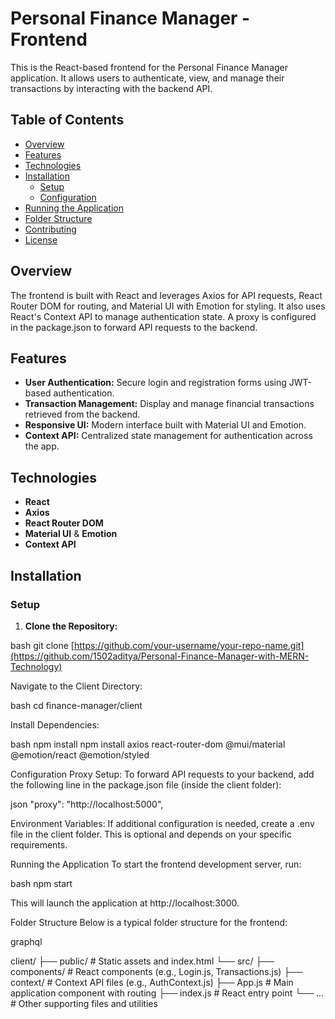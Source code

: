 # Personal Finance Manager - Frontend

This is the React-based frontend for the Personal Finance Manager application. It allows users to authenticate, view, and manage their transactions by interacting with the backend API.

## Table of Contents

- [Overview](#overview)
- [Features](#features)
- [Technologies](#technologies)
- [Installation](#installation)
  - [Setup](#setup)
  - [Configuration](#configuration)
- [Running the Application](#running-the-application)
- [Folder Structure](#folder-structure)
- [Contributing](#contributing)
- [License](#license)

## Overview

The frontend is built with React and leverages Axios for API requests, React Router DOM for routing, and Material UI with Emotion for styling. It also uses React's Context API to manage authentication state. A proxy is configured in the package.json to forward API requests to the backend.

## Features

- **User Authentication:** Secure login and registration forms using JWT-based authentication.
- **Transaction Management:** Display and manage financial transactions retrieved from the backend.
- **Responsive UI:** Modern interface built with Material UI and Emotion.
- **Context API:** Centralized state management for authentication across the app.

## Technologies

- **React**
- **Axios**
- **React Router DOM**
- **Material UI** & **Emotion**
- **Context API**

## Installation

### Setup

1. **Clone the Repository:**

bash
git clone [https://github.com/your-username/your-repo-name.git](https://github.com/1502aditya/Personal-Finance-Manager-with-MERN-Technology)

Navigate to the Client Directory:

bash
cd finance-manager/client

Install Dependencies:

bash
npm install
npm install axios react-router-dom @mui/material @emotion/react @emotion/styled

Configuration
Proxy Setup:
To forward API requests to your backend, add the following line in the package.json file (inside the client folder):

json
"proxy": "http://localhost:5000",

Environment Variables:
If additional configuration is needed, create a .env file in the client folder. This is optional and depends on your specific requirements.

Running the Application
To start the frontend development server, run:

bash
npm start

This will launch the application at http://localhost:3000.

Folder Structure
Below is a typical folder structure for the frontend:

graphql

client/
├── public/                # Static assets and index.html
└── src/
    ├── components/        # React components (e.g., Login.js, Transactions.js)
    ├── context/           # Context API files (e.g., AuthContext.js)
    ├── App.js             # Main application component with routing
    ├── index.js           # React entry point
    └── ...                # Other supporting files and utilities
